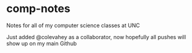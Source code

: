 # comp-notes
Notes for all of my computer science classes at UNC

Just added @colevahey as a collaborator, now hopefully all
pushes will show up on my main Github
